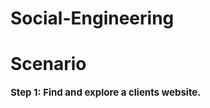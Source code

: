 # Social-Engineering



<h1>Scenario</h1>



**<p style="font-size: 15px;">Step 1: Find and explore a clients website.</p>**
